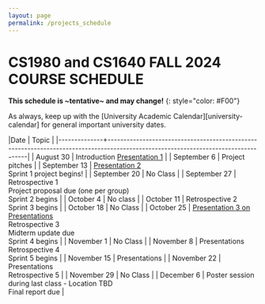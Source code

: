 ```yaml
---
layout: page
permalink: /projects_schedule
---
```


# CS1980 and CS1640 FALL 2024 COURSE SCHEDULE #

**This schedule is ~tentative~ and may change!**
{: style="color: #F00"}

As always, keep up with the [University Academic Calendar][university-calendar] for general important university dates.

|Date          | Topic                                                                                                                             |
|--------------+-----------------------------------------------------------------------------------------------------------------------------------|
| August 30  | Introduction    [Presentation 1]({{site.baseurl}}/lectures/Capstone_Lecture1.pdf) |
| September 6  | Project pitches     |
| September 13 |  [Presentation 2]({{site.baseurl}}/lectures/Capstone_Lecture2_RequirementsElicitation.pdf) <br> Sprint 1 project begins!     |
| September 20 | No Class  |
| September 27 | Retrospective 1 <br> Project proposal due (one per group)<br> Sprint 2 begins     |
| October 4   | No class                                                                |
| October 11    | Retrospective 2 <br>Sprint 3 begins   |
| October 18   | No Class  |
| October 25   |  [Presentation 3 on Presentations]({{site.baseurl}}/lectures/Capstone_Lecture3_Presentations.pdf) <br> Retrospective 3 <br> Midterm update due <br> Sprint 4 begins  |
| November 1   |  No Class |
| November 8  | Presentations <br> Retrospective 4 <br> Sprint 5 begins     |
| November 15  | Presentations  |
| November 22   | Presentations <br> Retrospective 5 |
| November 29  | No Class |
| December 6  | Poster session during last class - Location TBD <br> Final report due |
